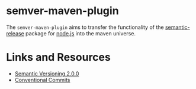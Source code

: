 # semver-maven-plugin

The `semver-maven-plugin` aims to transfer the functionality of the
[semantic-release](https://www.npmjs.com/package/semantic-release) package for
[node.js](https://nodejs.org/en) into the maven universe.

# Links and Resources

- [Semantic Versioning 2.0.0](https://semver.org/)
- [Conventional Commits](https://www.conventionalcommits.org/en/v1.0.0/)